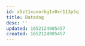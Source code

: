 ```yaml
---
id: x5zt1xuxorbg1x0xr113p5q
title: Datadog
desc: ''
updated: 1652124905457
created: 1652124905457
---
```



